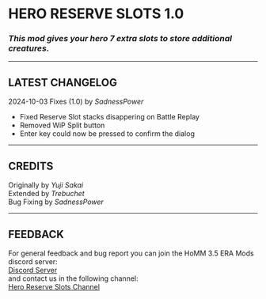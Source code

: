 # HERO RESERVE SLOTS 1.0

### *This mod gives your hero 7 extra slots to store additional creatures.*

-----------------------------------------------------------------------------------------------------------------------
## LATEST CHANGELOG
2024-10-03 Fixes (1.0) by *SadnessPower*
- Fixed Reserve Slot stacks disappering on Battle Replay 
- Removed WiP Split button
- Enter key could now be pressed to confirm the dialog

-----------------------------------------------------------------------------------------------------------------------
CREDITS
-----------------------------------------------------------------------------------------------------------------------
Originally by *Yuji Sakai*  
Extended by *Trebuchet*  
Bug Fixing by *SadnessPower*  

-----------------------------------------------------------------------------------------------------------------------
FEEDBACK
-----------------------------------------------------------------------------------------------------------------------
For general feedback and bug report you can join the HoMM 3.5 ERA Mods discord server:  
[Discord Server](https://discord.gg/hCTMfVq6w5)  
and contact us in the following channel:  
[Hero Reserve Slots Channel](https://discord.com/channels/665742159307341827/752100899173826630)  





